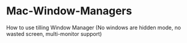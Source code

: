 # Mac-Window-Managers
How to use tilling Window Manager (No windows are hidden mode, no wasted screen, multi-monitor support)

